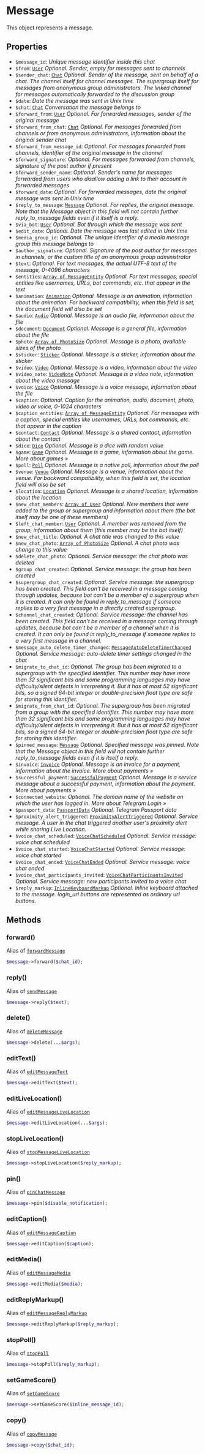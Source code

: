 # Message	

This object represents a message.	

## Properties	

- `$message_id`: _Unique message identifier inside this chat_
- `$from`: [`User`](User.md) _Optional. Sender, empty for messages sent to channels_
- `$sender_chat`: [`Chat`](Chat.md) _Optional. Sender of the message, sent on behalf of a chat. The channel itself for channel messages. The supergroup itself for messages from anonymous group administrators. The linked channel for messages automatically forwarded to the discussion group_
- `$date`: _Date the message was sent in Unix time_
- `$chat`: [`Chat`](Chat.md) _Conversation the message belongs to_
- `$forward_from`: [`User`](User.md) _Optional. For forwarded messages, sender of the original message_
- `$forward_from_chat`: [`Chat`](Chat.md) _Optional. For messages forwarded from channels or from anonymous administrators, information about the original sender chat_
- `$forward_from_message_id`: _Optional. For messages forwarded from channels, identifier of the original message in the channel_
- `$forward_signature`: _Optional. For messages forwarded from channels, signature of the post author if present_
- `$forward_sender_name`: _Optional. Sender's name for messages forwarded from users who disallow adding a link to their account in forwarded messages_
- `$forward_date`: _Optional. For forwarded messages, date the original message was sent in Unix time_
- `$reply_to_message`: [`Message`](Message.md) _Optional. For replies, the original message. Note that the Message object in this field will not contain further reply_to_message fields even if it itself is a reply._
- `$via_bot`: [`User`](User.md) _Optional. Bot through which the message was sent_
- `$edit_date`: _Optional. Date the message was last edited in Unix time_
- `$media_group_id`: _Optional. The unique identifier of a media message group this message belongs to_
- `$author_signature`: _Optional. Signature of the post author for messages in channels, or the custom title of an anonymous group administrator_
- `$text`: _Optional. For text messages, the actual UTF-8 text of the message, 0-4096 characters_
- `$entities`: [`Array of MessageEntity`](MessageEntity.md) _Optional. For text messages, special entities like usernames, URLs, bot commands, etc. that appear in the text_
- `$animation`: [`Animation`](Animation.md) _Optional. Message is an animation, information about the animation. For backward compatibility, when this field is set, the document field will also be set_
- `$audio`: [`Audio`](Audio.md) _Optional. Message is an audio file, information about the file_
- `$document`: [`Document`](Document.md) _Optional. Message is a general file, information about the file_
- `$photo`: [`Array of PhotoSize`](PhotoSize.md) _Optional. Message is a photo, available sizes of the photo_
- `$sticker`: [`Sticker`](Sticker.md) _Optional. Message is a sticker, information about the sticker_
- `$video`: [`Video`](Video.md) _Optional. Message is a video, information about the video_
- `$video_note`: [`VideoNote`](VideoNote.md) _Optional. Message is a video note, information about the video message_
- `$voice`: [`Voice`](Voice.md) _Optional. Message is a voice message, information about the file_
- `$caption`: _Optional. Caption for the animation, audio, document, photo, video or voice, 0-1024 characters_
- `$caption_entities`: [`Array of MessageEntity`](MessageEntity.md) _Optional. For messages with a caption, special entities like usernames, URLs, bot commands, etc. that appear in the caption_
- `$contact`: [`Contact`](Contact.md) _Optional. Message is a shared contact, information about the contact_
- `$dice`: [`Dice`](Dice.md) _Optional. Message is a dice with random value_
- `$game`: [`Game`](Game.md) _Optional. Message is a game, information about the game. More about games »_
- `$poll`: [`Poll`](Poll.md) _Optional. Message is a native poll, information about the poll_
- `$venue`: [`Venue`](Venue.md) _Optional. Message is a venue, information about the venue. For backward compatibility, when this field is set, the location field will also be set_
- `$location`: [`Location`](Location.md) _Optional. Message is a shared location, information about the location_
- `$new_chat_members`: [`Array of User`](User.md) _Optional. New members that were added to the group or supergroup and information about them (the bot itself may be one of these members)_
- `$left_chat_member`: [`User`](User.md) _Optional. A member was removed from the group, information about them (this member may be the bot itself)_
- `$new_chat_title`: _Optional. A chat title was changed to this value_
- `$new_chat_photo`: [`Array of PhotoSize`](PhotoSize.md) _Optional. A chat photo was change to this value_
- `$delete_chat_photo`: _Optional. Service message: the chat photo was deleted_
- `$group_chat_created`: _Optional. Service message: the group has been created_
- `$supergroup_chat_created`: _Optional. Service message: the supergroup has been created. This field can't be received in a message coming through updates, because bot can't be a member of a supergroup when it is created. It can only be found in reply_to_message if someone replies to a very first message in a directly created supergroup._
- `$channel_chat_created`: _Optional. Service message: the channel has been created. This field can't be received in a message coming through updates, because bot can't be a member of a channel when it is created. It can only be found in reply_to_message if someone replies to a very first message in a channel._
- `$message_auto_delete_timer_changed`: [`MessageAutoDeleteTimerChanged`](MessageAutoDeleteTimerChanged.md) _Optional. Service message: auto-delete timer settings changed in the chat_
- `$migrate_to_chat_id`: _Optional. The group has been migrated to a supergroup with the specified identifier. This number may have more than 32 significant bits and some programming languages may have difficulty/silent defects in interpreting it. But it has at most 52 significant bits, so a signed 64-bit integer or double-precision float type are safe for storing this identifier._
- `$migrate_from_chat_id`: _Optional. The supergroup has been migrated from a group with the specified identifier. This number may have more than 32 significant bits and some programming languages may have difficulty/silent defects in interpreting it. But it has at most 52 significant bits, so a signed 64-bit integer or double-precision float type are safe for storing this identifier._
- `$pinned_message`: [`Message`](Message.md) _Optional. Specified message was pinned. Note that the Message object in this field will not contain further reply_to_message fields even if it is itself a reply._
- `$invoice`: [`Invoice`](Invoice.md) _Optional. Message is an invoice for a payment, information about the invoice. More about payments »_
- `$successful_payment`: [`SuccessfulPayment`](SuccessfulPayment.md) _Optional. Message is a service message about a successful payment, information about the payment. More about payments »_
- `$connected_website`: _Optional. The domain name of the website on which the user has logged in. More about Telegram Login »_
- `$passport_data`: [`PassportData`](PassportData.md) _Optional. Telegram Passport data_
- `$proximity_alert_triggered`: [`ProximityAlertTriggered`](ProximityAlertTriggered.md) _Optional. Service message. A user in the chat triggered another user's proximity alert while sharing Live Location._
- `$voice_chat_scheduled`: [`VoiceChatScheduled`](VoiceChatScheduled.md) _Optional. Service message: voice chat scheduled_
- `$voice_chat_started`: [`VoiceChatStarted`](VoiceChatStarted.md) _Optional. Service message: voice chat started_
- `$voice_chat_ended`: [`VoiceChatEnded`](VoiceChatEnded.md) _Optional. Service message: voice chat ended_
- `$voice_chat_participants_invited`: [`VoiceChatParticipantsInvited`](VoiceChatParticipantsInvited.md) _Optional. Service message: new participants invited to a voice chat_
- `$reply_markup`: [`InlineKeyboardMarkup`](InlineKeyboardMarkup.md) _Optional. Inline keyboard attached to the message. login_url buttons are represented as ordinary url buttons._

## Methods  

### forward()	

Alias of [`forwardMessage`](../methods.md#forwardmessage)	
```php
$message->forward($chat_id);
```
### reply()	

Alias of [`sendMessage`](../methods.md#sendmessage)	
```php
$message->reply($text);
```
### delete()	

Alias of [`deleteMessage`](../methods.md#deletemessage)	
```php
$message->delete(...$args);
```
### editText()	

Alias of [`editMessageText`](../methods.md#editmessagetext)	
```php
$message->editText($text);
```
### editLiveLocation()	

Alias of [`editMessageLiveLocation`](../methods.md#editmessagelivelocation)	
```php
$message->editLiveLocation(...$args);
```
### stopLiveLocation()	

Alias of [`stopMessageLiveLocation`](../methods.md#stopmessagelivelocation)	
```php
$message->stopLiveLocation($reply_markup);
```
### pin()	

Alias of [`pinChatMessage`](../methods.md#pinchatmessage)	
```php
$message->pin($disable_notification);
```
### editCaption()	

Alias of [`editMessageCaption`](../methods.md#editmessagecaption)	
```php
$message->editCaption($caption);
```
### editMedia()	

Alias of [`editMessageMedia`](../methods.md#editmessagemedia)	
```php
$message->editMedia($media);
```
### editReplyMarkup()	

Alias of [`editMessageReplyMarkup`](../methods.md#editmessagereplymarkup)	
```php
$message->editReplyMarkup($reply_markup);
```
### stopPoll()	

Alias of [`stopPoll`](../methods.md#stoppoll)	
```php
$message->stopPoll($reply_markup);
```
### setGameScore()	

Alias of [`setGameScore`](../methods.md#setgamescore)	
```php
$message->setGameScore($inline_message_id);
```
### copy()	

Alias of [`copyMessage`](../methods.md#copymessage)	
```php
$message->copy($chat_id);
```